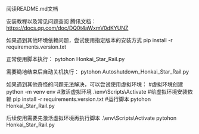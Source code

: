 阅读README.md文档

安装教程以及常见问题查阅
腾讯文档：https://docs.qq.com/doc/DQ0t4aWxmV0dKYUNZ

如果遇到其他环境依赖问题，尝试使用指定版本的安装方式
pip install -r requirements.version.txt


正常使用脚本执行：
pytohon Honkai_Star_Rail.py

需要锄地结束后自动关机执行：
pytohon Autoshutdown_Honkai_Star_Rail.py


如果遇到其他奇怪的问题无法解决，可以尝试使用虚拟环境：
#虚拟环境创建
python -m venv env
#激活虚拟环境
.\env\Scripts\Activate
#给虚拟环境安装依赖
pip install -r requirements.version.txt
#运行脚本
pytohon Honkai_Star_Rail.py

后续使用需要先激活虚拟环境再执行脚本
.\env\Scripts\Activate
pytohon Honkai_Star_Rail.py